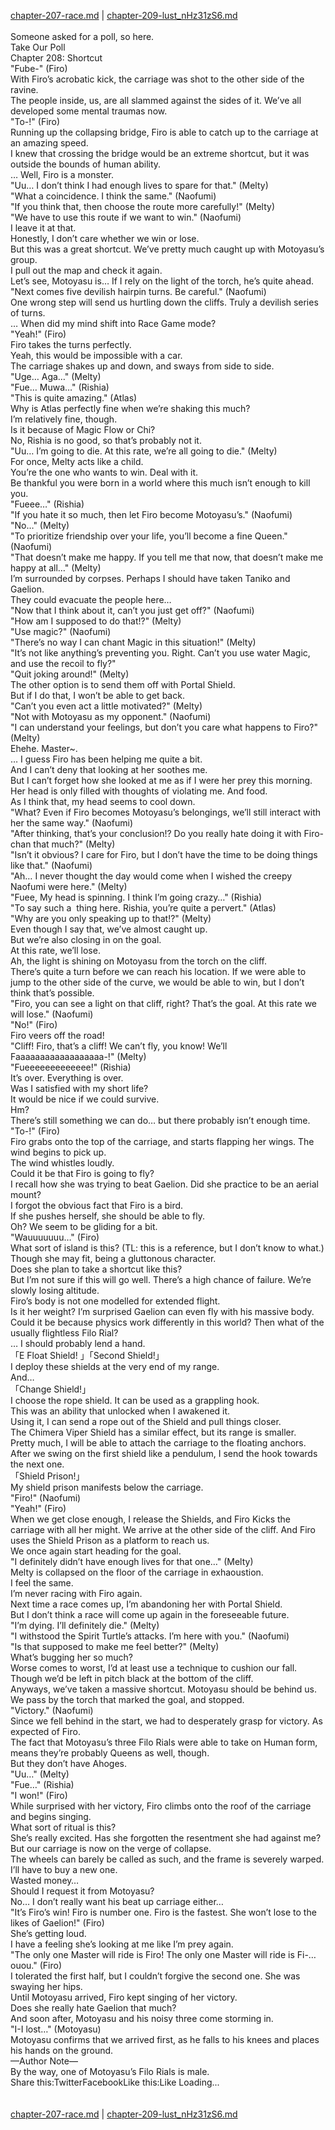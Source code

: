 [chapter-207-race.md](./chapter-207-race.md) | [chapter-209-lust_nHz31zS6.md](./chapter-209-lust_nHz31zS6.md) <br/>
<br/>
Someone asked for a poll, so here.<br/>
Take Our Poll<br/>
Chapter 208: Shortcut<br/>
"Fube-" (Firo)<br/>
With Firo’s acrobatic kick, the carriage was shot to the other side of the ravine.<br/>
The people inside, us, are all slammed against the sides of it. We’ve all developed some mental traumas now.<br/>
"To-!" (Firo)<br/>
Running up the collapsing bridge, Firo is able to catch up to the carriage at an amazing speed.<br/>
I knew that crossing the bridge would be an extreme shortcut, but it was outside the bounds of human ability.<br/>
… Well, Firo is a monster.<br/>
"Uu… I don’t think I had enough lives to spare for that." (Melty)<br/>
"What a coincidence. I think the same." (Naofumi)<br/>
"If you think that, then choose the route more carefully!" (Melty)<br/>
"We have to use this route if we want to win." (Naofumi)<br/>
I leave it at that.<br/>
Honestly, I don’t care whether we win or lose.<br/>
But this was a great shortcut. We’ve pretty much caught up with Motoyasu’s group.<br/>
I pull out the map and check it again.<br/>
Let’s see, Motoyasu is… If I rely on the light of the torch, he’s quite ahead.<br/>
"Next comes five devilish hairpin turns. Be careful." (Naofumi)<br/>
One wrong step will send us hurtling down the cliffs. Truly a devilish series of turns.<br/>
… When did my mind shift into Race Game mode?<br/>
"Yeah!" (Firo)<br/>
Firo takes the turns perfectly.<br/>
Yeah, this would be impossible with a car.<br/>
The carriage shakes up and down, and sways from side to side.<br/>
"Uge… Aga…" (Melty)<br/>
"Fue… Muwa…" (Rishia)<br/>
"This is quite amazing." (Atlas)<br/>
Why is Atlas perfectly fine when we’re shaking this much?<br/>
I’m relatively fine, though.<br/>
Is it because of Magic Flow or Chi?<br/>
No, Rishia is no good, so that’s probably not it.<br/>
"Uu… I’m going to die. At this rate, we’re all going to die." (Melty)<br/>
For once, Melty acts like a child.<br/>
You’re the one who wants to win. Deal with it.<br/>
Be thankful you were born in a world where this much isn’t enough to kill you.<br/>
"Fueee…" (Rishia)<br/>
"If you hate it so much, then let Firo become Motoyasu’s." (Naofumi)<br/>
"No…" (Melty)<br/>
"To prioritize friendship over your life, you’ll become a fine Queen." (Naofumi)<br/>
"That doesn’t make me happy. If you tell me that now, that doesn’t make me happy at all…" (Melty)<br/>
I’m surrounded by corpses. Perhaps I should have taken Taniko and Gaelion.<br/>
They could evacuate the people here…<br/>
"Now that I think about it, can’t you just get off?" (Naofumi)<br/>
"How am I supposed to do that!?" (Melty)<br/>
"Use magic?" (Naofumi)<br/>
"There’s no way I can chant Magic in this situation!" (Melty)<br/>
"It’s not like anything’s preventing you. Right. Can’t you use water Magic, and use the recoil to fly?"<br/>
"Quit joking around!" (Melty)<br/>
The other option is to send them off with Portal Shield.<br/>
But if I do that, I won’t be able to get back.<br/>
"Can’t you even act a little motivated?" (Melty)<br/>
"Not with Motoyasu as my opponent." (Naofumi)<br/>
"I can understand your feelings, but don’t you care what happens to Firo?" (Melty)<br/>
Ehehe. Master~.<br/>
… I guess Firo has been helping me quite a bit.<br/>
And I can’t deny that looking at her soothes me.<br/>
But I can’t forget how she looked at me as if I were her prey this morning.<br/>
Her head is only filled with thoughts of violating me. And food.<br/>
As I think that, my head seems to cool down.<br/>
"What? Even if Firo becomes Motoyasu’s belongings, we’ll still interact with her the same way." (Naofumi)<br/>
"After thinking, that’s your conclusion!? Do you really hate doing it with Firo-chan that much?" (Melty)<br/>
"Isn’t it obvious? I care for Firo, but I don’t have the time to be doing things like that." (Naofumi)<br/>
"Ah… I never thought the day would come when I wished the creepy Naofumi were here." (Melty)<br/>
"Fuee, My head is spinning. I think I’m going crazy…" (Rishia)<br/>
"To say such a  thing here. Rishia, you’re quite a pervert." (Atlas)<br/>
"Why are you only speaking up to that!?" (Melty)<br/>
Even though I say that, we’ve almost caught up.<br/>
But we’re also closing in on the goal.<br/>
At this rate, we’ll lose.<br/>
Ah, the light is shining on Motoyasu from the torch on the cliff.<br/>
There’s quite a turn before we can reach his location. If we were able to jump to the other side of the curve, we would be able to win, but I don’t think that’s possible.<br/>
"Firo, you can see a light on that cliff, right? That’s the goal. At this rate we will lose." (Naofumi)<br/>
"No!" (Firo)<br/>
Firo veers off the road!<br/>
"Cliff! Firo, that’s a cliff! We can’t fly, you know! We’ll Faaaaaaaaaaaaaaaaaa-!" (Melty)<br/>
"Fueeeeeeeeeeeee!" (Rishia)<br/>
It’s over. Everything is over.<br/>
Was I satisfied with my short life?<br/>
It would be nice if we could survive.<br/>
Hm?<br/>
There’s still something we can do… but there probably isn’t enough time.<br/>
"To-!" (Firo)<br/>
Firo grabs onto the top of the carriage, and starts flapping her wings. The wind begins to pick up.<br/>
The wind whistles loudly.<br/>
Could it be that Firo is going to fly?<br/>
I recall how she was trying to beat Gaelion. Did she practice to be an aerial mount?<br/>
I forgot the obvious fact that Firo is a bird.<br/>
If she pushes herself, she should be able to fly.<br/>
Oh? We seem to be gliding for a bit.<br/>
"Wauuuuuuu…" (Firo)<br/>
What sort of island is this? (TL: this is a reference, but I don’t know to what.)<br/>
Though she may fit, being a gluttonous character.<br/>
Does she plan to take a shortcut like this?<br/>
But I’m not sure if this will go well. There’s a high chance of failure. We’re slowly losing altitude.<br/>
Firo’s body is not one modelled for extended flight.<br/>
Is it her weight? I’m surprised Gaelion can even fly with his massive body.<br/>
Could it be because physics work differently in this world? Then what of the usually flightless Filo Rial?<br/>
… I should probably lend a hand.<br/>
「E Float Shield! 」「Second Shield!」<br/>
I deploy these shields at the very end of my range.<br/>
And…<br/>
「Change Shield!」<br/>
I choose the rope shield. It can be used as a grappling hook.<br/>
This was an ability that unlocked when I awakened it.<br/>
Using it, I can send a rope out of the Shield and pull things closer.<br/>
The Chimera Viper Shield has a similar effect, but its range is smaller.<br/>
Pretty much, I will be able to attach the carriage to the floating anchors.<br/>
After we swing on the first shield like a pendulum, I send the hook towards the next one.<br/>
「Shield Prison!」<br/>
My shield prison manifests below the carriage.<br/>
"Firo!" (Naofumi)<br/>
"Yeah!" (Firo)<br/>
When we get close enough, I release the Shields, and Firo Kicks the carriage with all her might. We arrive at the other side of the cliff. And Firo uses the Shield Prison as a platform to reach us.<br/>
We once again start heading for the goal.<br/>
"I definitely didn’t have enough lives for that one…" (Melty)<br/>
Melty is collapsed on the floor of the carriage in exhaoustion.<br/>
I feel the same.<br/>
I’m never racing with Firo again.<br/>
Next time a race comes up, I’m abandoning her with Portal Shield.<br/>
But I don’t think a race will come up again in the foreseeable future.<br/>
"I’m dying. I’ll definitely die." (Melty)<br/>
"I withstood the Spirit Turtle’s attacks. I’m here with you." (Naofumi)<br/>
"Is that supposed to make me feel better?" (Melty)<br/>
What’s bugging her so much?<br/>
Worse comes to worst, I’d at least use a technique to cushion our fall.<br/>
Though we’d be left in pitch black at the bottom of the cliff.<br/>
Anyways, we’ve taken a massive shortcut. Motoyasu should be behind us.<br/>
We pass by the torch that marked the goal, and stopped.<br/>
"Victory." (Naofumi)<br/>
Since we fell behind in the start, we had to desperately grasp for victory. As expected of Firo.<br/>
The fact that Motoyasu’s three Filo Rials were able to take on Human form, means they’re probably Queens as well, though.<br/>
But they don’t have Ahoges.<br/>
"Uu…" (Melty)<br/>
"Fue…" (Rishia)<br/>
"I won!" (Firo)<br/>
While surprised with her victory, Firo climbs onto the roof of the carriage and begins singing.<br/>
What sort of ritual is this?<br/>
She’s really excited. Has she forgotten the resentment she had against me?<br/>
But our carriage is now on the verge of collapse.<br/>
The wheels can barely be called as such, and the frame is severely warped.<br/>
I’ll have to buy a new one.<br/>
Wasted money…<br/>
Should I request it from Motoyasu?<br/>
No… I don’t really want his beat up carriage either…<br/>
"It’s Firo’s win! Firo is number one. Firo is the fastest. She won’t lose to the likes of Gaelion!" (Firo)<br/>
She’s getting loud.<br/>
I have a feeling she’s looking at me like I’m prey again.<br/>
"The only one Master will ride is Firo! The only one Master will ride is Fi-… ouou." (Firo)<br/>
I tolerated the first half, but I couldn’t forgive the second one. She was swaying her hips.<br/>
Until Motoyasu arrived, Firo kept singing of her victory.<br/>
Does she really hate Gaelion that much?<br/>
And soon after, Motoyasu and his noisy three come storming in.<br/>
"I-I lost…" (Motoyasu)<br/>
Motoyasu confirms that we arrived first, as he falls to his knees and places his hands on the ground.<br/>
—Author Note—<br/>
By the way, one of Motoyasu’s Filo Rials is male.<br/>
Share this:TwitterFacebookLike this:Like Loading... <br/>
<br/>
<br/>
[chapter-207-race.md](./chapter-207-race.md) | [chapter-209-lust_nHz31zS6.md](./chapter-209-lust_nHz31zS6.md) <br/>

